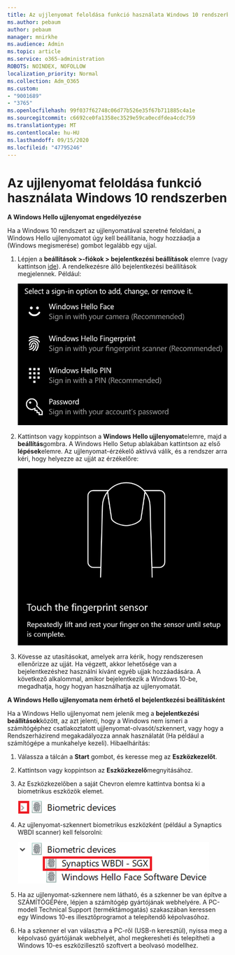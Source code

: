 ```yaml
---
title: Az ujjlenyomat feloldása funkció használata Windows 10 rendszerben
ms.author: pebaum
author: pebaum
manager: mnirkhe
ms.audience: Admin
ms.topic: article
ms.service: o365-administration
ROBOTS: NOINDEX, NOFOLLOW
localization_priority: Normal
ms.collection: Adm_O365
ms.custom:
- "9001689"
- "3765"
ms.openlocfilehash: 99f037f62748c06d77b526e35f67b711885c4a1e
ms.sourcegitcommit: c6692ce0fa1358ec3529e59ca0ecdfdea4cdc759
ms.translationtype: MT
ms.contentlocale: hu-HU
ms.lasthandoff: 09/15/2020
ms.locfileid: "47795246"
---
```

# <a name="use-fingerprint-unlock-option-in-windows-10"></a>Az ujjlenyomat feloldása funkció használata Windows 10 rendszerben

**A Windows Hello ujjlenyomat engedélyezése**

Ha a Windows 10 rendszert az ujjlenyomatával szeretné feloldani, a Windows Hello ujjlenyomatot úgy kell beállítania, hogy hozzáadja a (Windows megismerése) gombot legalább egy ujjal. 

1. Lépjen a **beállítások >-fiókok > bejelentkezési beállítások** elemre (vagy kattintson [ide](ms-settings:signinoptions?activationSource=GetHelp)). A rendelkezésre álló bejelentkezési beállítások megjelennek. Például:

    ![Bejelentkezési lehetőségek](media/sign-in-options.png)

2. Kattintson vagy koppintson a **Windows Hello ujjlenyomat**elemre, majd a **beállítás**gombra. A Windows Hello Setup ablakában kattintson az első **lépések**elemre. Az ujjlenyomat-érzékelő aktívvá válik, és a rendszer arra kéri, hogy helyezze az ujját az érzékelőre:

   ![Ujjlenyomat-érzékelő](media/fingerprint-sensor.png)

3. Kövesse az utasításokat, amelyek arra kérik, hogy rendszeresen ellenőrizze az ujját. Ha végzett, akkor lehetősége van a bejelentkezéshez használni kívánt egyéb ujjak hozzáadására. A következő alkalommal, amikor bejelentkezik a Windows 10-be, megadhatja, hogy hogyan használhatja az ujjlenyomatát.

**A Windows Hello ujjlenyomata nem érhető el bejelentkezési beállításként**

Ha a Windows Hello ujjlenyomat nem jelenik meg a **bejelentkezési beállítások**között, az azt jelenti, hogy a Windows nem ismeri a számítógéphez csatlakoztatott ujjlenyomat-olvasót/szkennert, vagy hogy a Rendszerházirend megakadályozza annak használatát (Ha például a számítógépe a munkahelye kezeli). Hibaelhárítás: 

1. Válassza a tálcán a **Start** gombot, és keresse meg az **Eszközkezelőt**.

2. Kattintson vagy koppintson az **Eszközkezelő**megnyitásához.

3. Az Eszközkezelőben a saját Chevron elemre kattintva bontsa ki a biometrikus eszközök elemet.

   ![Biometrikus eszközök.](media/biometric-devices.png)

4. Az ujjlenyomat-szkennert biometrikus eszközként (például a Synaptics WBDI scanner) kell felsorolni:

   ![Biometrikus eszközök.](media/biometric-devices-expanded.png)

5. Ha az ujjlenyomat-szkennere nem látható, és a szkenner be van építve a SZÁMÍTÓGÉPére, lépjen a számítógép gyártójának webhelyére. A PC-modell Technical Support (terméktámogatás) szakaszában keressen egy Windows 10-es illesztőprogramot a telepítendő képolvasóhoz.

6. Ha a szkenner el van választva a PC-ről (USB-n keresztül), nyissa meg a képolvasó gyártójának webhelyét, ahol megkeresheti és telepítheti a Windows 10-es eszközillesztő szoftvert a beolvasó modellhez.
